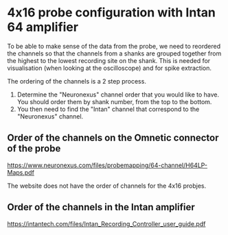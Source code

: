 # 4x16 probe configuration with Intan 64 amplifier


To be able to make sense of the data from the probe, we need to reordered the channels so that the channels from a shanks are grouped together from the highest to the lowest recording site on the shank. This is needed for visualisation (when looking at the oscilloscope) and for spike extraction.

The ordering of the channels is a 2 step process. 

1. Determine the "Neuronexus" channel order that you would like to have. You should order them by shank number, from the top to the bottom.
2. You then need to find the "Intan" channel that correspond to the "Neuronexus" channel. 

## Order of the channels on the Omnetic connector of the probe

https://www.neuronexus.com/files/probemapping/64-channel/H64LP-Maps.pdf

The website does not have the order of channels for the 4x16 probjes.


## Order of the channels in the Intan amplifier

https://intantech.com/files/Intan_Recording_Controller_user_guide.pdf



